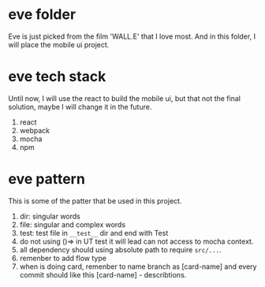 # eve folder
Eve is just picked from the film 'WALL.E' that I love most. And in this folder, I will place the mobile ui project.

# eve tech stack
Until now, I will use the react to build the mobile ui, but that not the final solution, maybe I will change it in the future.
1. react
2. webpack
3. mocha
4. npm

# eve pattern

This is some of the patter that be used in this project.

1. dir: singular words
2. file: singular and complex words
3. test: test file in `__test__` dir and end with Test
4. do not using ()=> in UT test it will lead can not access to mocha context.
5. all dependency should using absolute path to require `src/...`.
6. remenber to add flow type
7. when is doing card, remenber to name branch as [card-name] and every commit should like this [card-name] - describtions.
